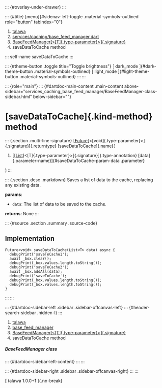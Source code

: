 ::: {#overlay-under-drawer}
:::

::: {#title}
[menu]{#sidenav-left-toggle .material-symbols-outlined role="button"
tabindex="0"}

1.  [talawa](../../index.html)
2.  [services/caching/base_feed_manager.dart](../../services_caching_base_feed_manager/)
3.  [BaseFeedManager[\<[T]{.type-parameter}\>]{.signature}](../../services_caching_base_feed_manager/BaseFeedManager-class.html)
4.  saveDataToCache method

::: self-name
saveDataToCache
:::

::: {#theme-button .toggle title="Toggle brightness"}
[ dark_mode ]{#dark-theme-button .material-symbols-outlined} [
light_mode ]{#light-theme-button .material-symbols-outlined}
:::
:::

::: {role="main"}
::: {#dartdoc-main-content .main-content above-sidebar="services_caching_base_feed_manager/BaseFeedManager-class-sidebar.html" below-sidebar=""}
<div>

# [saveDataToCache]{.kind-method} method

</div>

::: {.section .multi-line-signature}
[[Future](https://api.flutter.dev/flutter/dart-core/Future-class.html)[\<[void]{.type-parameter}\>]{.signature}]{.returntype}
[saveDataToCache]{.name}(

1.  [[[List](https://api.flutter.dev/flutter/dart-core/List-class.html)[\<[T]{.type-parameter}\>]{.signature}]{.type-annotation}
    [data]{.parameter-name}]{#saveDataToCache-param-data .parameter}

)
:::

::: {.section .desc .markdown}
Saves a list of data to the cache, replacing any existing data.

**params**:

-   `data`: The list of data to be saved to the cache.

**returns**: None
:::

::: {#source .section .summary .source-code}
## Implementation

``` language-dart
Future<void> saveDataToCache(List<T> data) async {
  debugPrint('saveToCache1');
  await _box.clear();
  debugPrint(_box.values.length.toString());
  debugPrint('saveToCache2');
  await _box.addAll(data);
  debugPrint('saveToCache');
  debugPrint(_box.values.length.toString());
  debugPrint(_box.values.length.toString());
}
```
:::
:::

::: {#dartdoc-sidebar-left .sidebar .sidebar-offcanvas-left}
::: {#header-search-sidebar .hidden-l}
:::

1.  [talawa](../../index.html)
2.  [base_feed_manager](../../services_caching_base_feed_manager/)
3.  [BaseFeedManager[\<[T]{.type-parameter}\>]{.signature}](../../services_caching_base_feed_manager/BaseFeedManager-class.html)
4.  saveDataToCache method

##### BaseFeedManager class

::: {#dartdoc-sidebar-left-content}
:::
:::

::: {#dartdoc-sidebar-right .sidebar .sidebar-offcanvas-right}
:::
:::

[ talawa 1.0.0+1 ]{.no-break}
